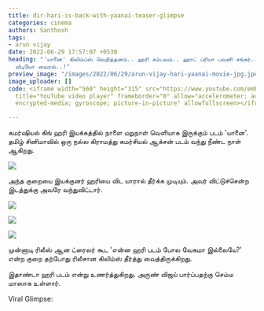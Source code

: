 ```yaml
---
title: dir-hari-is-back-with-yaanai-teaser-glimpse
categories: cinema
authors: Santhosh
tags:
- arun vijay
date: 2022-06-29 17:57:07 +0530
heading: "'யானை' கிலிம்ப்ஸ் வெறித்தனம்.. ஹரி சம்பவம்.. ஹாட் ப்ரியா பவனி சங்கர்.. லேட்டஸ்ட்
  வீடியோ வைரல்..!"
preview_image: "/images/2022/06/29/arun-vijay-hari-yaanai-movie-jpg.jpeg"
image_uploader: []
code: <iframe width="560" height="315" src="https://www.youtube.com/embed/VoA9l6V4AD8"
  title="YouTube video player" frameborder="0" allow="accelerometer; autoplay; clipboard-write;
  encrypted-media; gyroscope; picture-in-picture" allowfullscreen></iframe>

---
```

கமர்ஷியல் கிங் ஹரி இயக்கத்தில் நாளை மறுநாள் வெளியாக இருக்கும் படம் 'யானை'. தமிழ் சினிமாவில் ஒரு நல்ல கிராமத்து கமர்சியல் ஆக்சன் படம் வந்து நீண்ட நாள் ஆகிறது.

![](/images/2022/06/29/yaanai-mass-teaser-1-jpg.jpeg)

அந்த குறையை இயக்குனர் ஹரியை விட யாரால் தீர்க்க முடியும். அவர் விட்டுச்சென்ற இடத்துக்கு அவரே வந்துவிட்டார்.

![](/images/2022/06/29/yaanai-mass-teaser-2-jpg.jpeg)

![](/images/2022/06/29/yaanai-mass-teaser-4-jpg.jpeg)

![](/images/2022/06/29/yaanai-mass-teaser-3-jpg.jpeg)

முன்னாடி ரிலீஸ் ஆன ட்ரைலர் கூட 'என்ன ஹரி படம் போல வேகமா இல்லையே?' என்ற குறை தற்போது ரிலீசான கிலிம்ஸ் தீர்த்து வைத்திருக்கிறது.

இதாண்டா ஹரி படம் என்று உணர்த்துகிறது. அருண் விஜய் பார்ப்பதற்கு செம்ம மாஸாக உள்ளார்.

Viral Glimpse:

